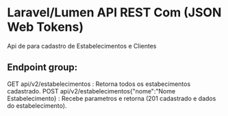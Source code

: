 # Laravel/Lumen API REST Com (JSON Web Tokens)

Api de para cadastro de Estabelecimentos e Clientes


## Endpoint group:

GET api/v2/estabelecimentos : Retorna todos os estabecimentos cadastrado.
POST api/v2/estabelecimentos{"nome":"Nome Estabelecimento} : Recebe parametros e retorna (201 cadastrado e dados do estabelecimento).


 
